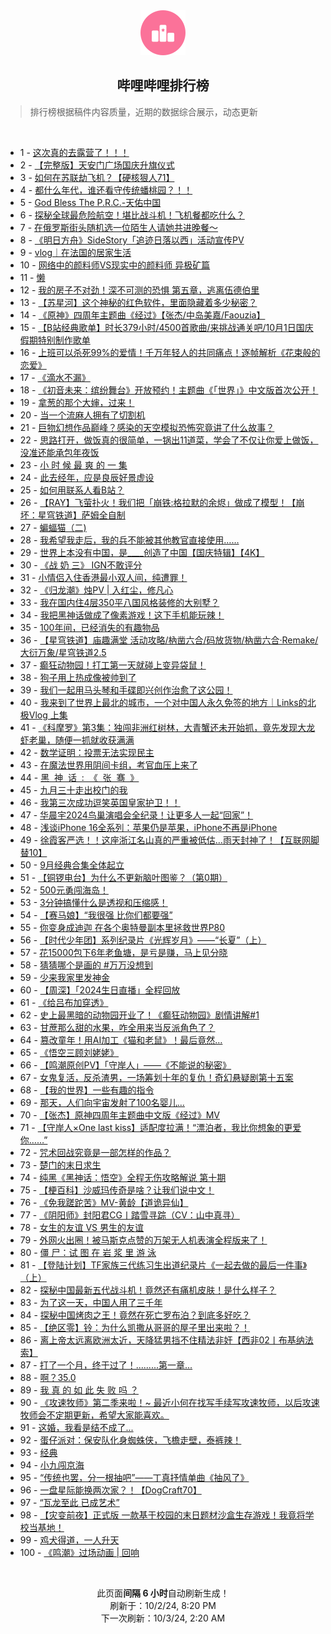 <div align="center">
    <img src="./assets/icon_rank.png" alt="logo" />
    <h2>哔哩哔哩排行榜</h>
</div>

> 排行榜根据稿件内容质量，近期的数据综合展示，动态更新

<br />

<ul><li><span>1 - <a href=https://www.bilibili.com/BV1h7xxemESe>这次真的去露营了！！！</a></span></li><li><span>2 - <a href=https://www.bilibili.com/BV1gbx8edEUL>【完整版】天安门广场国庆升旗仪式</a></span></li><li><span>3 - <a href=https://www.bilibili.com/BV1vNxyeBE2F>如何在苏联劫飞机？【硬核狠人71】</a></span></li><li><span>4 - <a href=https://www.bilibili.com/BV115xbejEkw>都什么年代，谁还看守传统蟠桃园？！！</a></span></li><li><span>5 - <a href=https://www.bilibili.com/BV1G5xxeSECf>God&nbsp;Bless&nbsp;The&nbsp;P.R.C.-天佑中国</a></span></li><li><span>6 - <a href=https://www.bilibili.com/BV1ZLxrePECy>探秘全球最危险航空！堪比战斗机！飞机餐都吃什么？</a></span></li><li><span>7 - <a href=https://www.bilibili.com/BV13mxMeNEi6>在俄罗斯街头随机选一位陌生人请她共进晚餐～</a></span></li><li><span>8 - <a href=https://www.bilibili.com/BV1A14KeDEmW>《明日方舟》SideStory「追迹日落以西」活动宣传PV</a></span></li><li><span>9 - <a href=https://www.bilibili.com/BV16UxTeCEeZ>vlog｜在法国的居家生活</a></span></li><li><span>10 - <a href=https://www.bilibili.com/BV1mtxqezEyh>网络中的颜料师VS现实中的颜料师&nbsp;异极矿篇</a></span></li><li><span>11 - <a href=https://www.bilibili.com/BV1jJsZekE88>懒</a></span></li><li><span>12 - <a href=https://www.bilibili.com/BV11TxsevETQ>我的房子不对劲！深不可测的恐惧&nbsp;第五章，逃离伍德伯里</a></span></li><li><span>13 - <a href=https://www.bilibili.com/BV12Xx4ekEvm>【苏星河】这个神秘的红色软件，里面隐藏着多少秘密？</a></span></li><li><span>14 - <a href=https://www.bilibili.com/BV1LEsdevEMc>《原神》四周年主题曲《经过》【张杰/中岛美嘉/Faouzia】</a></span></li><li><span>15 - <a href=https://www.bilibili.com/BV1u3smeMEZ9>【B站经典歌单】时长379小时/4500首歌曲/来挑战通关吧/10月1日国庆假期特别制作歌单</a></span></li><li><span>16 - <a href=https://www.bilibili.com/BV16VxaeyEMS>上班可以杀死99%的爱情！千万年轻人的共同痛点！逐帧解析《花束般的恋爱》</a></span></li><li><span>17 - <a href=https://www.bilibili.com/BV1FhsmesEMp>《滴水不漏》</a></span></li><li><span>18 - <a href=https://www.bilibili.com/BV1U6xpeNEyt>《初音未来：缤纷舞台》开放预约！主题曲《「世界」》中文版首次公开！</a></span></li><li><span>19 - <a href=https://www.bilibili.com/BV1V8xFeCEh8>拿葱的那个大婶，过来！</a></span></li><li><span>20 - <a href=https://www.bilibili.com/BV1qBxMegEn1>当一个流麻人拥有了切割机</a></span></li><li><span>21 - <a href=https://www.bilibili.com/BV1sPsZe9EgE>巨物幻想作品巅峰？感染的天空模拟恐怖究竟讲了什么故事？</a></span></li><li><span>22 - <a href=https://www.bilibili.com/BV145xMedE7t>思路打开，做饭真的很简单，一锅出11道菜，学会了不仅让你爱上做饭，没准还能承包年夜饭</a></span></li><li><span>23 - <a href=https://www.bilibili.com/BV1rVxsehE9m>小&nbsp;时&nbsp;候&nbsp;最&nbsp;爽&nbsp;的&nbsp;一&nbsp;集</a></span></li><li><span>24 - <a href=https://www.bilibili.com/BV14RsoefE8z>此去经年，应是良辰好景虚设</a></span></li><li><span>25 - <a href=https://www.bilibili.com/BV1zCxNeuEZa>如何用联系人看B站？</a></span></li><li><span>26 - <a href=https://www.bilibili.com/BV1ssxgeZEHK>【RAY】飞萤扑火！我们把「崩铁:格拉默的余烬」做成了模型！【崩坏：星穹铁道】萨姆全自制</a></span></li><li><span>27 - <a href=https://www.bilibili.com/BV1o2xceDEwy>蝙蝠猫（二)</a></span></li><li><span>28 - <a href=https://www.bilibili.com/BV1f3xEeBEPc>我希望我走后，我的兵不能被其他教官直接使用……</a></span></li><li><span>29 - <a href=https://www.bilibili.com/BV1d1xWeDE1W>世界上本没有中国，是____创造了中国【国庆特辑】【4K】</a></span></li><li><span>30 - <a href=https://www.bilibili.com/BV1aKxkeFEnj>《战&nbsp;奶&nbsp;三》&nbsp;IGN不敢评分</a></span></li><li><span>31 - <a href=https://www.bilibili.com/BV11bxUeBEfd>小情侣入住香港最小双人间，纯遭罪！</a></span></li><li><span>32 - <a href=https://www.bilibili.com/BV1syxpeaEff>《归龙潮》烛PV&nbsp;|&nbsp;入红尘，修凡心</a></span></li><li><span>33 - <a href=https://www.bilibili.com/BV1G1xMevEj6>我在国内住4层350平八国风格装修的大别墅？</a></span></li><li><span>34 - <a href=https://www.bilibili.com/BV1WQxee4Eyv>我把黑神话做成了像素游戏！这下手机能玩辣！</a></span></li><li><span>35 - <a href=https://www.bilibili.com/BV1fSxNeNEHK>100年间，已经消失的有趣物品</a></span></li><li><span>36 - <a href=https://www.bilibili.com/BV1DexpeuE4D>【星穹铁道】庙趣满堂&nbsp;活动攻略/枘凿六合/码放货物/枘凿六合·Remake/大衍万象/星穹铁道2.5</a></span></li><li><span>37 - <a href=https://www.bilibili.com/BV17TxxesESS>癫狂动物园！打工第一天就碰上变异袋鼠！</a></span></li><li><span>38 - <a href=https://www.bilibili.com/BV1KdxMeZE1R>狗子用上热成像被帅到了</a></span></li><li><span>39 - <a href=https://www.bilibili.com/BV1nTsZeDE2H>我们一起用马头琴和手碟即兴创作治愈了这公园！</a></span></li><li><span>40 - <a href=https://www.bilibili.com/BV1H5xie8EJZ>我来到了世界上最北的城市，一个对中国人永久免签的地方｜Links的北极Vlog&nbsp;上集</a></span></li><li><span>41 - <a href=https://www.bilibili.com/BV1bxxUe6Ept>《科摩罗》第3集：独闯非洲红树林，大青蟹还未开始抓，竟先发现大龙虾老巢，随便一抓就收获满满</a></span></li><li><span>42 - <a href=https://www.bilibili.com/BV1igxxepEpF>数学证明：投票无法实现民主</a></span></li><li><span>43 - <a href=https://www.bilibili.com/BV1zexhe3EBc>在魔法世界用阴间卡组，考官血压上来了</a></span></li><li><span>44 - <a href=https://www.bilibili.com/BV1rxxhe2Eb6>黑&nbsp;&nbsp;神&nbsp;&nbsp;话&nbsp;&nbsp;:&nbsp;&nbsp;《&nbsp;&nbsp;张&nbsp;&nbsp;骞&nbsp;&nbsp;》</a></span></li><li><span>45 - <a href=https://www.bilibili.com/BV1p8sfeREbm>九月三十走出校门的我</a></span></li><li><span>46 - <a href=https://www.bilibili.com/BV1YaxFeGEcQ>我第三次成功逗笑英国皇家护卫！！</a></span></li><li><span>47 - <a href=https://www.bilibili.com/BV1bUx4eLELA>华晨宇2024鸟巢演唱会全纪录！让更多人一起“回家”！</a></span></li><li><span>48 - <a href=https://www.bilibili.com/BV17JxeeEEYb>浅谈iPhone&nbsp;16全系列：苹果仍是苹果，iPhone不再是iPhone</a></span></li><li><span>49 - <a href=https://www.bilibili.com/BV1EGxreTEPr>徐霞客严选！！这座浙江名山真的严重被低估…雨天封神了！【互联网脚替10】</a></span></li><li><span>50 - <a href=https://www.bilibili.com/BV1yVxKeUEfc>9月经典合集全体起立</a></span></li><li><span>51 - <a href=https://www.bilibili.com/BV13fx2egESC>【铜锣电台】为什么不更新脑叶图鉴？（第0期）</a></span></li><li><span>52 - <a href=https://www.bilibili.com/BV1YvxsejE1J>500元勇闯海岛！</a></span></li><li><span>53 - <a href=https://www.bilibili.com/BV1vUxceJEDQ>3分钟搞懂什么是透视和压缩感！</a></span></li><li><span>54 - <a href=https://www.bilibili.com/BV1UaxTesEty>【赛马娘】“我很强&nbsp;比你们都要强”</a></span></li><li><span>55 - <a href=https://www.bilibili.com/BV19hx1ezE5f>你变身成迪迦&nbsp;在各个奥特曼副本里拯救世界P80</a></span></li><li><span>56 - <a href=https://www.bilibili.com/BV13nxxe1Egq>【时代少年团】系列纪录片《光辉岁月》——“长夏”（上）</a></span></li><li><span>57 - <a href=https://www.bilibili.com/BV1AYxWefE4s>花15000包下6年老鱼塘，是亏是赚，马上见分晓</a></span></li><li><span>58 - <a href=https://www.bilibili.com/BV1rzxqewE5K>猜猜哪个是画的&nbsp;#万万没想到</a></span></li><li><span>59 - <a href=https://www.bilibili.com/BV18WxjeQEGB>少来我家里发神金</a></span></li><li><span>60 - <a href=https://www.bilibili.com/BV1nJxmedEyV>【周深】「2024生日直播」全程回放</a></span></li><li><span>61 - <a href=https://www.bilibili.com/BV13RxWeyEXJ>《给吕布加穿透》</a></span></li><li><span>62 - <a href=https://www.bilibili.com/BV1QfxxeUEVb>史上最黑暗的动物园开业了！《癫狂动物园》剧情讲解#1</a></span></li><li><span>63 - <a href=https://www.bilibili.com/BV1obxsenEKF>甘蔗那么甜的水果，咋全用来当反派角色了？</a></span></li><li><span>64 - <a href=https://www.bilibili.com/BV1mExYeFEAs>篡改童年！用AI加工《猫和老鼠》！最后竟然…</a></span></li><li><span>65 - <a href=https://www.bilibili.com/BV1LzxkeqEro>《悟空三顾刘姥姥》</a></span></li><li><span>66 - <a href=https://www.bilibili.com/BV11QxsevEYF>【鸣潮原创PV】「守岸人」——《不能说的秘密》</a></span></li><li><span>67 - <a href=https://www.bilibili.com/BV14Sx4eyE3Z>女鬼复活，反杀渣男，一场筹划十年的复仇！奇幻悬疑剧第十五案</a></span></li><li><span>68 - <a href=https://www.bilibili.com/BV1GrxKe8EtX>【我的世界】一些有趣的指令</a></span></li><li><span>69 - <a href=https://www.bilibili.com/BV1yYxxeqEcz>那天，人们向宇宙发射了100名婴儿…</a></span></li><li><span>70 - <a href=https://www.bilibili.com/BV17sxPeYEbh>【张杰】原神四周年主题曲中文版《经过》MV</a></span></li><li><span>71 - <a href=https://www.bilibili.com/BV1QKxkeFEJk>【守岸人×One&nbsp;last&nbsp;kiss】适配度拉满！“漂泊者，我比你想象的更爱你……”</a></span></li><li><span>72 - <a href=https://www.bilibili.com/BV1vtxpeVEFS>咒术回战究竟是一部怎样的作品？</a></span></li><li><span>73 - <a href=https://www.bilibili.com/BV1XWxreZEM8>楚门的末日求生</a></span></li><li><span>74 - <a href=https://www.bilibili.com/BV1vx4KeeEm2>纯黑《黑神话：悟空》全程无伤攻略解说&nbsp;第十期</a></span></li><li><span>75 - <a href=https://www.bilibili.com/BV1iZxTeqEmM>【梗百科】沙威玛传奇是啥？让我们说中文！</a></span></li><li><span>76 - <a href=https://www.bilibili.com/BV1LtxieDEjV>《免我蹉跎苦》MV-黄龄【道诡异仙】</a></span></li><li><span>77 - <a href=https://www.bilibili.com/BV1GxxretEBM>《阴阳师》封阳君CG丨踏雪寻踪（CV：山中真寻）</a></span></li><li><span>78 - <a href=https://www.bilibili.com/BV1QVxYeeEMa>女生的友谊&nbsp;VS&nbsp;男生的友谊</a></span></li><li><span>79 - <a href=https://www.bilibili.com/BV1Btx4efEew>外网火出圈！被马斯克点赞的万架无人机表演全程版来了！</a></span></li><li><span>80 - <a href=https://www.bilibili.com/BV1xYxteLET4>僵&nbsp;尸：试&nbsp;图&nbsp;在&nbsp;岩&nbsp;浆&nbsp;里&nbsp;游&nbsp;泳</a></span></li><li><span>81 - <a href=https://www.bilibili.com/BV1erxheiEyM>【登陆计划】TF家族三代练习生出道纪录片《一起去做的最后一件事》（上）</a></span></li><li><span>82 - <a href=https://www.bilibili.com/BV1WRxseYENe>探秘中国最新五代战斗机！竟然还有痛机皮肤！是什么样子？</a></span></li><li><span>83 - <a href=https://www.bilibili.com/BV1yCxCeXEFd>为了这一天，中国人用了三千年</a></span></li><li><span>84 - <a href=https://www.bilibili.com/BV1zUxrerEov>探秘中国烤肉之王！竟然在死亡罗布泊？到底多好吃？</a></span></li><li><span>85 - <a href=https://www.bilibili.com/BV12axzeyEKt>【绝区零】铃：为什么凯撒从哥哥的屋子里出来啦？！</a></span></li><li><span>86 - <a href=https://www.bilibili.com/BV1iQxxesEfQ>离上帝太远离欧洲太近，天降猛男挡不住精法非奸【西非02丨布基纳法索】</a></span></li><li><span>87 - <a href=https://www.bilibili.com/BV1UPxieTEZT>打了一个月，终于过了！.........第一章...</a></span></li><li><span>88 - <a href=https://www.bilibili.com/BV1tHx2evEp8>啊？35.0</a></span></li><li><span>89 - <a href=https://www.bilibili.com/BV1PcxuesEY4>我&nbsp;真&nbsp;的&nbsp;如&nbsp;此&nbsp;失&nbsp;败&nbsp;吗&nbsp;？</a></span></li><li><span>90 - <a href=https://www.bilibili.com/BV1ppxMenEq7>《攻速牧师》第二季来啦！~&nbsp;最近小何在找写手续写攻速牧师，以后攻速牧师会不定期更新，希望大家能喜欢。</a></span></li><li><span>91 - <a href=https://www.bilibili.com/BV18yxbedE98>这婚，我看是结不成了...</a></span></li><li><span>92 - <a href=https://www.bilibili.com/BV1vcxMevEHR>蛋仔派对：保安队化身蜘蛛侠，飞檐走壁，泰裤辣！</a></span></li><li><span>93 - <a href=https://www.bilibili.com/BV1KzxCe4EBa>经典</a></span></li><li><span>94 - <a href=https://www.bilibili.com/BV1Ukx1ewE8N>小九闯京海</a></span></li><li><span>95 - <a href=https://www.bilibili.com/BV1S2x7eREbc>“传统也罢，分一根抽吧”——丁真抒情单曲《抽风了》</a></span></li><li><span>96 - <a href=https://www.bilibili.com/BV12KxseKEFP>一盘星际能换两次家？！【DogCraft70】</a></span></li><li><span>97 - <a href=https://www.bilibili.com/BV13UxkehEpk>“瓦龙至此&nbsp;已成艺术”</a></span></li><li><span>98 - <a href=https://www.bilibili.com/BV14osoetENq>【灾变前夜】正式版&nbsp;一款基于校园的末日题材沙盒生存游戏！我竟将学校当基地！</a></span></li><li><span>99 - <a href=https://www.bilibili.com/BV1sFsZexEJS>鸡犬得道，一人升天</a></span></li><li><span>100 - <a href=https://www.bilibili.com/BV1gpxxe5E4s>《鸣潮》过场动画&nbsp;|&nbsp;回响</a></span></li></ul>

<br />

<p align=center>此页面<strong>间隔 6 小时</strong>自动刷新生成！<br>刷新于：10/2/24, 8:20 PM<br>下一次刷新：10/3/24, 2:20 AM</p>